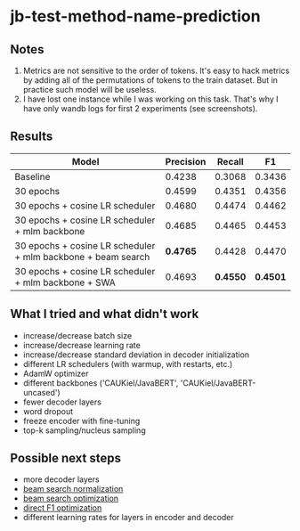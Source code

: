 # jb-test-method-name-prediction

## Notes

1. Metrics are not sensitive to the order of tokens. It's easy to hack metrics by adding all of the permutations of tokens to the train dataset. But in practice such model will be useless.
2. I have lost one instance while I was working on this task. That's why I have only wandb logs for first 2 experiments (see screenshots).

## Results

| Model  | Precision | Recall  | F1 |
| ------------- | ------------- | ------------- | ------------- |
| Baseline  | 0.4238  | 0.3068  | 0.3436  |
| 30 epochs  | 0.4599  | 0.4351  | 0.4356  |
| 30 epochs + cosine LR scheduler  | 0.4680  | 0.4474  | 0.4462  |
| 30 epochs + cosine LR scheduler + mlm backbone  | 0.4685  | 0.4465  | 0.4453  |
| 30 epochs + cosine LR scheduler + mlm backbone + beam search  | **0.4765**  | 0.4428  | 0.4470  |
| 30 epochs + cosine LR scheduler + mlm backbone + SWA  | 0.4693  | **0.4550**  | **0.4501**  |

## What I tried and what didn't work

- increase/decrease batch size
- increase/decrease learning rate
- increase/decrease standard deviation in decoder initialization
- different LR schedulers (with warmup, with restarts, etc.)
- AdamW optimizer
- different backbones ('CAUKiel/JavaBERT', 'CAUKiel/JavaBERT-uncased')
- fewer decoder layers
- word dropout
- freeze encoder with fine-tuning
- top-k sampling/nucleus sampling

## Possible next steps

- more decoder layers
- [beam search normalization](https://opennmt.net/OpenNMT/translation/beam_search/)
- [beam search optimization](https://arxiv.org/abs/1606.02960)
- [direct F1 optimization](https://towardsdatascience.com/the-unknown-benefits-of-using-a-soft-f1-loss-in-classification-systems-753902c0105d)
- different learning rates for layers in encoder and decoder
